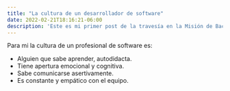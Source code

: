 ```yaml
---
title: "La cultura de un desarrollador de software"
date: 2022-02-21T18:16:21-06:00
description: 'Este es mi primer post de la travesía en la Misión de Backend con Node JS de Launch X.'
---
```


Para mi la cultura de un profesional de software es:

- Alguien que sabe aprender, autodidacta.
- Tiene apertura emocional y cognitiva.
- Sabe comunicarse asertivamente.
- Es constante y empático con el equipo.
